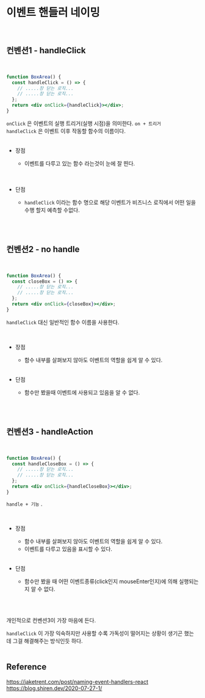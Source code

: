 # 이벤트 핸들러 네이밍

<br>

## 컨벤션1 - handleClick

<br>

```jsx
function BoxArea() {
  const handleClick = () => {
    // .....창 닫는 로직...
    // .....창 닫는 로직...
  };
  return <div onClick={handleClick}></div>;
}
```

`onClick` 은 이벤트의 실행 트리거(실행 시점)을 의미한다. `on + 트리거`  
`handleClick` 은 이벤트 이후 작동할 함수의 이름이다.  
<br>

- 장점

  - 이벤트를 다루고 있는 함수 라는것이 눈에 잘 띈다.  
    <br>
    <br>

- 단점
  - `handleClick` 이라는 함수 명으로 해당 이벤트가 비즈니스 로직에서 어떤 일을 수행 할지 예측할 수없다.

<br>
<br>

## 컨벤션2 - no handle

<br>

```jsx
function BoxArea() {
  const closeBox = () => {
    // .....창 닫는 로직...
    // .....창 닫는 로직...
  };
  return <div onClick={closeBox}></div>;
}
```

`handleClick` 대신 일반적인 함수 이름을 사용한다.

<br>

- 장점

  - 함수 내부를 살펴보지 않아도 이벤트의 역할을 쉽게 알 수 있다.
    <br>
    <br>

- 단점
  - 함수만 봤을때 이벤트에 사용되고 있음을 알 수 없다.

<br>
<br>

## 컨벤션3 - handleAction

<br>

```jsx
function BoxArea() {
  const handleCloseBox = () => {
    // .....창 닫는 로직...
    // .....창 닫는 로직...
  };
  return <div onClick={handleCloseBox}></div>;
}
```

`handle + 기능` .

  <br>

- 장점

  - 함수 내부를 살펴보지 않아도 이벤트의 역할을 쉽게 알 수 있다.
  - 이벤트를 다루고 있음을 표시할 수 있다.
    <br>
    <br>

- 단점
  - 함수만 봤을 때 어떤 이벤트종류(click인지 mouseEnter인지)에 의해 실행되는지 알 수 없다.

<br>
<br>

개인적으로 컨벤션3이 가장 마음에 든다.

`handleClick` 이 가장 익숙하지만 사용할 수록 가독성이 떨어지는 상황이 생기곤 했는데 그걸 해결해주는 방식인듯 하다.
<br>
<br>

## Reference

https://jaketrent.com/post/naming-event-handlers-react  
https://blog.shiren.dev/2020-07-27-1/

